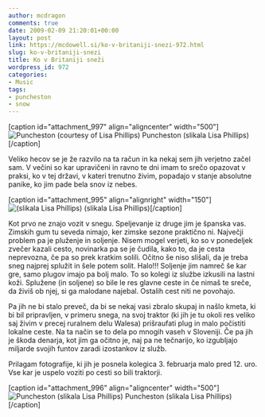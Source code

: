 ```yaml
---
author: mcdragon
comments: true
date: 2009-02-09 21:20:01+00:00
layout: post
link: https://mcdowell.si/ko-v-britaniji-snezi-972.html
slug: ko-v-britaniji-snezi
title: Ko v Britaniji sneži
wordpress_id: 972
categories:
- Music
tags:
- puncheston
- snow
---
```


[caption id="attachment_997" align="aligncenter" width="500"]![Puncheston (courtesy of Lisa Phillips)](https://mcdowell.si/wp-content/uploads/2009/02/DSCF0290_smaller1-1.jpg) Puncheston (slikala Lisa Phillips)[/caption]

Veliko hecov se je že razvilo na ta račun in ka nekaj sem jih verjetno začel sam. V večini so kar upravičeni in ravno te dni imam to srečo opazovat v praksi, ko v tej državi, v kateri trenutno živim, popadajo v stanje absolutne panike, ko jim pade bela snov iz nebes.

[caption id="attachment_995" align="alignright" width="150"]![(slikala Lisa Phillips)](https://mcdowell.si/wp-content/uploads/2009/02/DSCF0282_smaller1-1-150x150.jpg) (slikala Lisa Phillips)[/caption]

Kot prvo ne znajo vozit v snegu. Speljevanje iz druge jim je španska vas. Zimskih gum tu seveda nimajo, ker zimske sezone praktično ni. Največji problem pa je pluženje in soljenje. Nisem mogel verjeti, ko so v ponedeljek zvečer kazali cesto, novinarka pa se je čudila, kako to, da je cesta neprevozna, če pa so prek kratkim solili. Očitno še niso slišali, da je treba sneg najprej splužit in šele potem solit. Halo!!! Soljenje jim namreč še kar gre, samo plugov imajo pa bolj malo. To so kolegi iz službe izkusili na lastni koži. Splužene (in soljene) so bile le res glavne ceste in če nimaš te sreče, da živiš ob njej, si ga malodane najebal. Ostalih cest niti ne povohajo.

Pa jih ne bi stalo preveč, da bi se nekaj vasi zbralo skupaj in našlo kmeta, ki bi bil pripravljen, v primeru snega, na svoj traktor (ki jih je tu okoli res veliko saj živim v precej ruralnem delu Walesa) prišraufati plug in malo počistiti lokalne ceste. Na ta način se to dela po mnogih vaseh v Sloveniji. Če pa jih je škoda denarja, kot jim ga očitno je, naj pa ne tečnarijo, ko izgubljajo miljarde svojih funtov zaradi izostankov iz služb.

Prilagam fotografije, ki jih je posnela kolegica 3. februarja malo pred 12. uro. Vse kar je uspelo voziti po cesti so bili traktorji.

[caption id="attachment_996" align="aligncenter" width="500"]![Puncheston (slikala Lisa Phillips)](https://mcdowell.si/wp-content/uploads/2009/02/DSCF0288_smaller1-1.jpg) Puncheston (slikala Lisa Phillips)[/caption]
